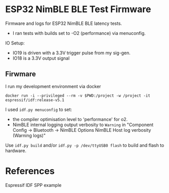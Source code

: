 # ESP32 NimBLE BLE Test Firmware

Firmware and logs for ESP32 NimBLE BLE latency tests.

- I ran tests with builds set to -O2 (performance) via menuconfig.

IO Setup:

- IO19 is driven with a 3.3V trigger pulse from my sig-gen.
- IO18 is a 3.3V output signal

## Firwmare

I run my development environment via docker

`docker run -i --privileged --rm -v $PWD:/project -w /project -it espressif/idf:release-v5.1`

I used `idf.py menuconfig` to set:

- the compiler optimisation level to 'performance' for o2. 
- NimBLE internal logging output verbosity to `Warning` in "Component Config -> Bluetooth -> NimBLE Options NimBLE Host log verbosity (Warning logs)"

Use `idf.py build` and/or `idf.py -p /dev/ttyUSB0 flash` to build and flash to hardware.

# References

Espressif IDF SPP example
